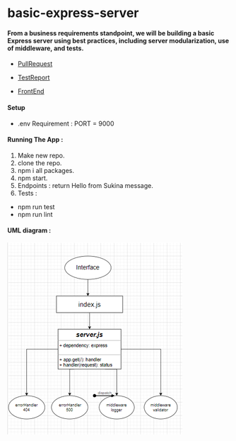 # basic-express-server

#### From a business requirements standpoint, we will be building a basic Express server using best practices, including server modularization, use of middleware, and tests.

* [PullRequest](https://github.com/Sukina12/basic-express-server/pull/1)

* [TestReport](https://github.com/Sukina12/basic-express-server/actions)

* [FrontEnd](https://sukina-express-server.herokuapp.com/)

#### Setup

* .env Requirement : PORT = 9000

#### Running The App :
1. Make new repo.
2. clone the repo.
3. npm i all packages.
4. npm start.
5. Endpoints : return Hello from Sukina message.
6. Tests : 
  * npm run test
  * npm run lint

#### UML diagram :

![UML](UML-class2.PNG)

